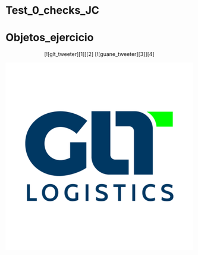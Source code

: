 # Test_0_checks_JC

# Objetos_ejercicio

<p align="center"> 
 [![glt_tweeter][1]][2]
 [![guane_tweeter][3]][4]
 </p>
 
 
[![homepage][1]][2]

[1]:  https://github.com/juan-pineda/Objetos_ejercicio/blob/main/GLT_Logistics.png
[2]:  https://twitter.com/GLT_INC

[3]: https://github.com/juan-pineda/Objetos_ejercicio/blob/main/GUANE_Logo.png
[4]: https://twitter.com/guaneai?lang=en
